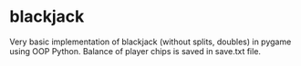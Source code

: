 # blackjack
Very basic implementation of blackjack (without splits, doubles) in pygame using OOP Python. 
Balance of player chips is saved in save.txt file.
